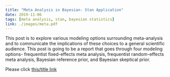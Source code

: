 ```yaml
---
title: "Meta Analysis in Bayesian- Stan Application"
date: 2019-11-06
tags: [meta analysis, stan, bayesian statistics]
link: ./images/meta.pdf
---
```



This post is to explore various modeling options surrounding meta-analysis and to communicate the implications of these choices to a general scientific audience. This post is going to be a report that goes through four modeling options- frequentist fixed-effects meta analysis, frequentist random-effects meta analysis, Bayesian reference prior, and Bayesian skeptical prior.

Please click [this/title link](./images/meta.pdf)

